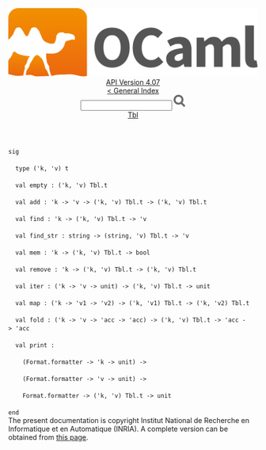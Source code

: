 <!-- ((! set title API !)) ((! set documentation !)) ((! set api !)) ((! set nobreadcrumb !)) -->
<div class="api"><header><nav class="toc brand"><a class="brand" href="https://ocaml.org/"><img src="colour-logo-gray.svg" class="svg" alt="OCaml"></a></nav><nav class="toc"><div class="toc_version"><a href="/docs" id="version-select">API Version 4.07</a></div><a href="index.html">&lt; General Index</a><div class="api_search"><input type="text" name="apisearch" id="api_search" oninput="mySearch(false);" onkeypress="this.oninput();" onclick="this.oninput();" onpaste="this.oninput();">
<img src="search_icon.svg" alt="Search" class="svg" onclick="mySearch(false)"></div>
<div id="search_results"></div><div class="toc_title"><a href="Tbl.html">Tbl</a></div><ul></ul></nav></header>
<code class="code"><span class="keyword">sig</span><br>
&nbsp;&nbsp;<span class="keyword">type</span>&nbsp;(<span class="keywordsign">'</span>k,&nbsp;<span class="keywordsign">'</span>v)&nbsp;t<br>
&nbsp;&nbsp;<span class="keyword">val</span>&nbsp;empty&nbsp;:&nbsp;(<span class="keywordsign">'</span>k,&nbsp;<span class="keywordsign">'</span>v)&nbsp;<span class="constructor">Tbl</span>.t<br>
&nbsp;&nbsp;<span class="keyword">val</span>&nbsp;add&nbsp;:&nbsp;<span class="keywordsign">'</span>k&nbsp;<span class="keywordsign">-&gt;</span>&nbsp;<span class="keywordsign">'</span>v&nbsp;<span class="keywordsign">-&gt;</span>&nbsp;(<span class="keywordsign">'</span>k,&nbsp;<span class="keywordsign">'</span>v)&nbsp;<span class="constructor">Tbl</span>.t&nbsp;<span class="keywordsign">-&gt;</span>&nbsp;(<span class="keywordsign">'</span>k,&nbsp;<span class="keywordsign">'</span>v)&nbsp;<span class="constructor">Tbl</span>.t<br>
&nbsp;&nbsp;<span class="keyword">val</span>&nbsp;find&nbsp;:&nbsp;<span class="keywordsign">'</span>k&nbsp;<span class="keywordsign">-&gt;</span>&nbsp;(<span class="keywordsign">'</span>k,&nbsp;<span class="keywordsign">'</span>v)&nbsp;<span class="constructor">Tbl</span>.t&nbsp;<span class="keywordsign">-&gt;</span>&nbsp;<span class="keywordsign">'</span>v<br>
&nbsp;&nbsp;<span class="keyword">val</span>&nbsp;find_str&nbsp;:&nbsp;string&nbsp;<span class="keywordsign">-&gt;</span>&nbsp;(string,&nbsp;<span class="keywordsign">'</span>v)&nbsp;<span class="constructor">Tbl</span>.t&nbsp;<span class="keywordsign">-&gt;</span>&nbsp;<span class="keywordsign">'</span>v<br>
&nbsp;&nbsp;<span class="keyword">val</span>&nbsp;mem&nbsp;:&nbsp;<span class="keywordsign">'</span>k&nbsp;<span class="keywordsign">-&gt;</span>&nbsp;(<span class="keywordsign">'</span>k,&nbsp;<span class="keywordsign">'</span>v)&nbsp;<span class="constructor">Tbl</span>.t&nbsp;<span class="keywordsign">-&gt;</span>&nbsp;bool<br>
&nbsp;&nbsp;<span class="keyword">val</span>&nbsp;remove&nbsp;:&nbsp;<span class="keywordsign">'</span>k&nbsp;<span class="keywordsign">-&gt;</span>&nbsp;(<span class="keywordsign">'</span>k,&nbsp;<span class="keywordsign">'</span>v)&nbsp;<span class="constructor">Tbl</span>.t&nbsp;<span class="keywordsign">-&gt;</span>&nbsp;(<span class="keywordsign">'</span>k,&nbsp;<span class="keywordsign">'</span>v)&nbsp;<span class="constructor">Tbl</span>.t<br>
&nbsp;&nbsp;<span class="keyword">val</span>&nbsp;iter&nbsp;:&nbsp;(<span class="keywordsign">'</span>k&nbsp;<span class="keywordsign">-&gt;</span>&nbsp;<span class="keywordsign">'</span>v&nbsp;<span class="keywordsign">-&gt;</span>&nbsp;unit)&nbsp;<span class="keywordsign">-&gt;</span>&nbsp;(<span class="keywordsign">'</span>k,&nbsp;<span class="keywordsign">'</span>v)&nbsp;<span class="constructor">Tbl</span>.t&nbsp;<span class="keywordsign">-&gt;</span>&nbsp;unit<br>
&nbsp;&nbsp;<span class="keyword">val</span>&nbsp;map&nbsp;:&nbsp;(<span class="keywordsign">'</span>k&nbsp;<span class="keywordsign">-&gt;</span>&nbsp;<span class="keywordsign">'</span>v1&nbsp;<span class="keywordsign">-&gt;</span>&nbsp;<span class="keywordsign">'</span>v2)&nbsp;<span class="keywordsign">-&gt;</span>&nbsp;(<span class="keywordsign">'</span>k,&nbsp;<span class="keywordsign">'</span>v1)&nbsp;<span class="constructor">Tbl</span>.t&nbsp;<span class="keywordsign">-&gt;</span>&nbsp;(<span class="keywordsign">'</span>k,&nbsp;<span class="keywordsign">'</span>v2)&nbsp;<span class="constructor">Tbl</span>.t<br>
&nbsp;&nbsp;<span class="keyword">val</span>&nbsp;fold&nbsp;:&nbsp;(<span class="keywordsign">'</span>k&nbsp;<span class="keywordsign">-&gt;</span>&nbsp;<span class="keywordsign">'</span>v&nbsp;<span class="keywordsign">-&gt;</span>&nbsp;<span class="keywordsign">'</span>acc&nbsp;<span class="keywordsign">-&gt;</span>&nbsp;<span class="keywordsign">'</span>acc)&nbsp;<span class="keywordsign">-&gt;</span>&nbsp;(<span class="keywordsign">'</span>k,&nbsp;<span class="keywordsign">'</span>v)&nbsp;<span class="constructor">Tbl</span>.t&nbsp;<span class="keywordsign">-&gt;</span>&nbsp;<span class="keywordsign">'</span>acc&nbsp;<span class="keywordsign">-&gt;</span>&nbsp;<span class="keywordsign">'</span>acc<br>
&nbsp;&nbsp;<span class="keyword">val</span>&nbsp;print&nbsp;:<br>
&nbsp;&nbsp;&nbsp;&nbsp;(<span class="constructor">Format</span>.formatter&nbsp;<span class="keywordsign">-&gt;</span>&nbsp;<span class="keywordsign">'</span>k&nbsp;<span class="keywordsign">-&gt;</span>&nbsp;unit)&nbsp;<span class="keywordsign">-&gt;</span><br>
&nbsp;&nbsp;&nbsp;&nbsp;(<span class="constructor">Format</span>.formatter&nbsp;<span class="keywordsign">-&gt;</span>&nbsp;<span class="keywordsign">'</span>v&nbsp;<span class="keywordsign">-&gt;</span>&nbsp;unit)&nbsp;<span class="keywordsign">-&gt;</span><br>
&nbsp;&nbsp;&nbsp;&nbsp;<span class="constructor">Format</span>.formatter&nbsp;<span class="keywordsign">-&gt;</span>&nbsp;(<span class="keywordsign">'</span>k,&nbsp;<span class="keywordsign">'</span>v)&nbsp;<span class="constructor">Tbl</span>.t&nbsp;<span class="keywordsign">-&gt;</span>&nbsp;unit<br>
<span class="keyword">end</span></code>
<div class="copyright">The present documentation is copyright Institut National de Recherche en Informatique et en Automatique (INRIA). A complete version can be obtained from <a href="http://caml.inria.fr/pub/docs/manual-ocaml/">this page</a>.</div></div>